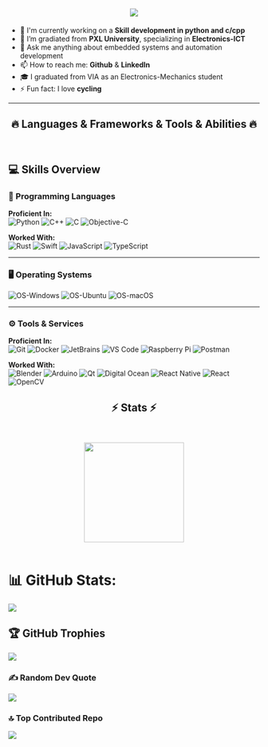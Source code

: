 <h1 align="center">
  <a href="https://git.io/typing-svg">
    <img src="https://readme-typing-svg.herokuapp.com?lines=Hi👋,+I'm+Jonas+Vanhulst&center=true&size=20">
  </a>
</h1>

- 🔭 I'm currently working on a **Skill development in python and c/cpp**
- 🌱 I’m gradiated from **PXL University**, specializing in **Electronics-ICT**
- 💬 Ask me anything about embedded systems and automation development
- 📫 How to reach me: **Github** & **LinkedIn**
- 🎓 I graduated from VIA as an Electronics-Mechanics student
- ⚡ Fun fact: I love **cycling**

<hr>
<h2 align="center">🔥 Languages & Frameworks & Tools & Abilities 🔥</h2>
<br>

## 💻 Skills Overview

### 🐍 Programming Languages

**Proficient In:**  
![Python](https://img.shields.io/badge/Code-Python-informational?style=flat&logo=python&logoColor=white&color=6aa6f8)
![C++](https://img.shields.io/badge/Code-C++-informational?style=flat&logo=cplusplus&logoColor=white&color=6aa6f8)
![C](https://img.shields.io/badge/Code-C-informational?style=flat&logo=c&logoColor=white&color=6aa6f8)
![Objective-C](https://img.shields.io/badge/Code-Objective--C-informational?style=flat&logo=apple&logoColor=white&color=6aa6f8)

**Worked With:**  
![Rust](https://img.shields.io/badge/Code-Rust-informational?style=flat&logo=rust&logoColor=white&color=6aa6f8)
![Swift](https://img.shields.io/badge/Code-Swift-informational?style=flat&logo=swift&logoColor=white&color=6aa6f8)
![JavaScript](https://img.shields.io/badge/Code-JavaScript-informational?style=flat&logo=javascript&logoColor=white&color=6aa6f8)
![TypeScript](https://img.shields.io/badge/Code-TypeScript-informational?style=flat&logo=typescript&logoColor=white&color=6aa6f8)

---

### 🖥️ Operating Systems

![OS-Windows](https://img.shields.io/badge/OS-Windows-informational?style=flat&logo=windows&logoColor=white&color=6aa6f8)
![OS-Ubuntu](https://img.shields.io/badge/OS-Ubuntu-informational?style=flat&logo=ubuntu&logoColor=white&color=6aa6f8)
![OS-macOS](https://img.shields.io/badge/OS-macOS-informational?style=flat&logo=apple&logoColor=white&color=6aa6f8)

---

### ⚙️ Tools & Services

**Proficient In:**  
![Git](https://img.shields.io/badge/Tools-Git-informational?style=flat&logo=git&logoColor=white&color=6aa6f8)
![Docker](https://img.shields.io/badge/Tools-Docker-informational?style=flat&logo=docker&logoColor=white&color=6aa6f8)
![JetBrains](https://img.shields.io/badge/Tools-JetBrains-informational?style=flat&logo=jetbrains&logoColor=white&color=6aa6f8)
![VS Code](https://img.shields.io/badge/Tools-VS_Code-informational?style=flat&logo=visualstudiocode&logoColor=white&color=6aa6f8)
![Raspberry Pi](https://img.shields.io/badge/Tools-Raspberry_Pi-informational?style=flat&logo=raspberrypi&logoColor=white&color=6aa6f8)
![Postman](https://img.shields.io/badge/Tools-Postman-informational?style=flat&logo=postman&logoColor=white&color=6aa6f8)

**Worked With:**  
![Blender](https://img.shields.io/badge/Tools-Blender-informational?style=flat&logo=blender&logoColor=white&color=6aa6f8)
![Arduino](https://img.shields.io/badge/Tools-Arduino-informational?style=flat&logo=arduino&logoColor=white&color=6aa6f8)
![Qt](https://img.shields.io/badge/Framework-Qt-informational?style=flat&logo=qt&logoColor=white&color=6aa6f8)
![Digital Ocean](https://img.shields.io/badge/Cloud-Digital_Ocean-informational?style=flat&logo=digitalocean&logoColor=white&color=6aa6f8)
![React Native](https://img.shields.io/badge/Framework-React_Native-informational?style=flat&logo=react&logoColor=white&color=6aa6f8)
![React](https://img.shields.io/badge/Framework-React-informational?style=flat&logo=react&logoColor=white&color=6aa6f8)
![OpenCV](https://img.shields.io/badge/Library-OpenCV-informational?style=flat&logo=opencv&logoColor=white&color=6aa6f8)

<h2 align="center">⚡ Stats ⚡</h2>
<br>
<p align=center>
  <div align=center>
    <a href="https://github.com/anuraghazra/github-readme-stats">
      <img height=200 align="center" src="https://github-readme-stats.vercel.app/api/top-langs/?username=JonasVanhulst&hide=c%23,powershell,Mathematica,Ruby,Objective-C,Objective-C%2b%2b,Cuda&title_color=61dafb&text_color=ffffff&icon_color=61dafb&bg_color=20232a&langs_count=8&layout=compact&border_color=61dafb&hide_border=true&size_weight=0.5&count_weight=0.5" />
    </a>
  </div>
  <br>
</p>

# 📊 GitHub Stats:
![](https://nirzak-streak-stats.vercel.app/?user=JonasVanhulst&theme=dark&hide_border=false)<br/>

## 🏆 GitHub Trophies
![](https://github-profile-trophy.vercel.app/?username=JonasVanhulst&theme=radical&no-frame=false&no-bg=true&margin-w=4)

### ✍️ Random Dev Quote
![](https://quotes-github-readme.vercel.app/api?type=horizontal&theme=radical)

### 🔝 Top Contributed Repo
![](https://github-contributor-stats.vercel.app/api?username=JonasVanhulst&limit=5&theme=dark&combine_all_yearly_contributions=true)
